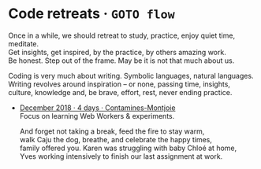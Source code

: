 # Code retreats · `GOTO flow`

Once in a while, we should retreat to study, practice, enjoy quiet time, meditate.  
Get insights, get inspired, by the practice, by others amazing work.  
Be honest. Step out of the frame. May be it is not that much about us.

Coding is very much about writing. Symbolic languages, natural languages.  
Writing revolves around inspiration – or none, passing time, insights,  
culture, knowledge and, be brave, effort, rest, never ending practice. 

* [December 2018 · 4 days · Contamines-Montjoie](2018/201812-cmj.md)  
  Focus on learning Web Workers & experiments.  
    
  And forget not taking a break, feed the fire to stay warm,  
  walk Caju the dog, breathe, and celebrate the happy times,  
  family offered you. Karen was struggling with baby Chloé at home,  
  Yves working intensively to finish our last assignment at work.
